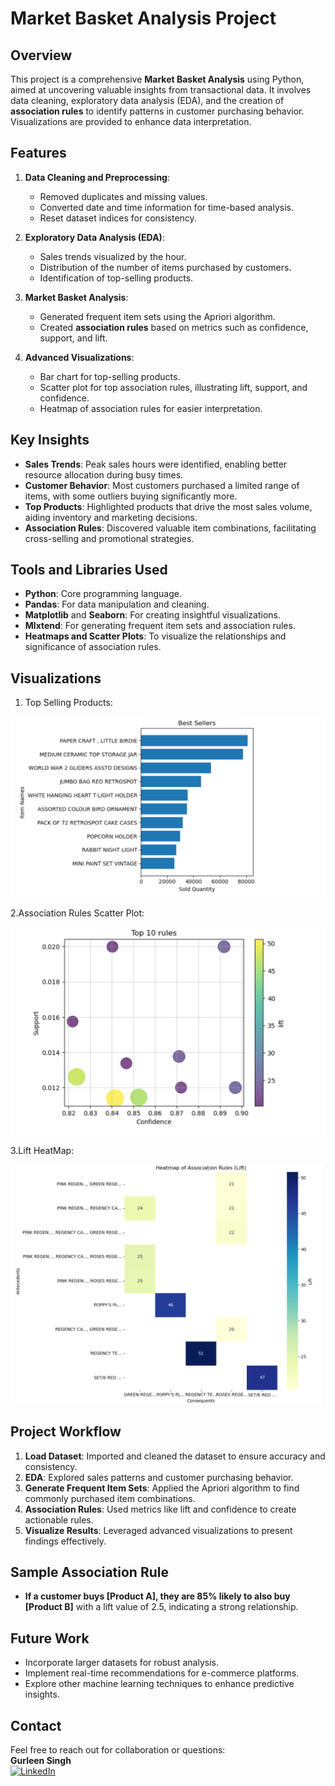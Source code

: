 
# Market Basket Analysis Project

## Overview
This project is a comprehensive **Market Basket Analysis** using Python, aimed at uncovering valuable insights from transactional data. It involves data cleaning, exploratory data analysis (EDA), and the creation of **association rules** to identify patterns in customer purchasing behavior. Visualizations are provided to enhance data interpretation.

## Features
1. **Data Cleaning and Preprocessing**:
   - Removed duplicates and missing values.
   - Converted date and time information for time-based analysis.
   - Reset dataset indices for consistency.

2. **Exploratory Data Analysis (EDA)**:
   - Sales trends visualized by the hour.
   - Distribution of the number of items purchased by customers.
   - Identification of top-selling products.

3. **Market Basket Analysis**:
   - Generated frequent item sets using the Apriori algorithm.
   - Created **association rules** based on metrics such as confidence, support, and lift.

4. **Advanced Visualizations**:
   - Bar chart for top-selling products.
   - Scatter plot for top association rules, illustrating lift, support, and confidence.
   - Heatmap of association rules for easier interpretation.

## Key Insights
- **Sales Trends**: Peak sales hours were identified, enabling better resource allocation during busy times.
- **Customer Behavior**: Most customers purchased a limited range of items, with some outliers buying significantly more.
- **Top Products**: Highlighted products that drive the most sales volume, aiding inventory and marketing decisions.
- **Association Rules**: Discovered valuable item combinations, facilitating cross-selling and promotional strategies.

## Tools and Libraries Used
- **Python**: Core programming language.
- **Pandas**: For data manipulation and cleaning.
- **Matplotlib** and **Seaborn**: For creating insightful visualizations.
- **Mlxtend**: For generating frequent item sets and association rules.
- **Heatmaps and Scatter Plots**: To visualize the relationships and significance of association rules.

## Visualizations

1. Top Selling Products:

![Top Selling Products](images/Screenshot%202024-12-31%20152711.png)

2.Association Rules Scatter Plot:

![Association Rules Scatter Plot](images/Screenshot%202024-12-31%20152725.png)  

3.Lift HeatMap:

![Lift Heatmap](images/Screenshot%202024-12-31%20152742.png)  

## Project Workflow
1. **Load Dataset**: Imported and cleaned the dataset to ensure accuracy and consistency.
2. **EDA**: Explored sales patterns and customer purchasing behavior.
3. **Generate Frequent Item Sets**: Applied the Apriori algorithm to find commonly purchased item combinations.
4. **Association Rules**: Used metrics like lift and confidence to create actionable rules.
5. **Visualize Results**: Leveraged advanced visualizations to present findings effectively.

## Sample Association Rule
- **If a customer buys [Product A], they are 85% likely to also buy [Product B]** with a lift value of 2.5, indicating a strong relationship.

## Future Work
- Incorporate larger datasets for robust analysis.
- Implement real-time recommendations for e-commerce platforms.
- Explore other machine learning techniques to enhance predictive insights.

## Contact
Feel free to reach out for collaboration or questions:  
**Gurleen Singh**  
[![LinkedIn](https://img.shields.io/badge/LinkedIn-Connect-blue?style=flat-square&logo=linkedin)](https://www.linkedin.com/in/-gurleen-singh)

